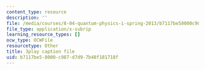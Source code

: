 ```yaml
---
content_type: resource
description: ''
file: /media/courses/8-04-quantum-physics-i-spring-2013/b7117be58000c987d7d97b48f181718f_U6fI3brP8V4.srt
file_type: application/x-subrip
learning_resource_types: []
ocw_type: OCWFile
resourcetype: Other
title: 3play caption file
uid: b7117be5-8000-c987-d7d9-7b48f181718f
---
```

